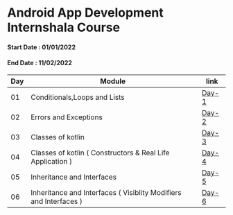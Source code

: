 # Android App Development Internshala Course

#### Start Date : 01/01/2022 
#### End Date   : 11/02/2022



|Day|Module|link|
|---|------|----|
|01|Conditionals,Loops and Lists|[Day-1](https://github.com/SM8UTI/Android_App_Development_Internshala_Course/tree/main/Day-1)|
|02|Errors and Exceptions|[Day-2](https://github.com/SM8UTI/Android_App_Development_Internshala_Course/tree/main/Day-2)|
|03|Classes of kotlin | [Day-3](https://github.com/SM8UTI/Android_App_Development_Internshala_Course/tree/main/Day-3)|
|04|Classes of kotlin ( Constructors & Real Life Application )|[Day-4](https://github.com/SM8UTI/Android_App_Development_Internshala_Course/tree/main/Day-4)|
|05| Inheritance and Interfaces | [Day-5](https://github.com/SM8UTI/Android_App_Development_Internshala_Course/tree/main/Day-5)|
|06|Inheritance and Interfaces ( Visiblity Modifiers and Interfaces )|[Day-6](https://github.com/SM8UTI/Android_App_Development_Internshala_Course/tree/main/Day-6)|

